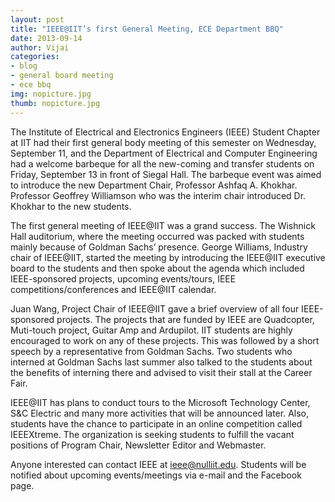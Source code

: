 ```yaml
---
layout: post
title: "IEEE@IIT’s first General Meeting, ECE Department BBQ"
date: 2013-09-14
author: Vijai
categories: 
- blog 
- general board meeting
- ece bbq
img: nopicture.jpg
thumb: nopicture.jpg
---
```


The Institute of Electrical and Electronics Engineers (IEEE) Student Chapter at IIT had their first general body meeting of this semester on Wednesday, September 11, and the Department of Electrical and Computer Engineering had a welcome barbeque for all the new-coming and transfer students on Friday, September 13 in front of Siegal Hall. The barbeque event was aimed to introduce the new Department Chair, Professor Ashfaq A. Khokhar. Professor Geoffrey Williamson who was the interim chair introduced Dr. Khokhar to the new students.
<!--more-->
The first general meeting of IEEE@IIT was a grand success. The Wishnick Hall auditorium, where the meeting occurred was packed with students mainly because of Goldman Sachs’ presence. George Williams, Industry chair of IEEE@IIT, started the meeting by introducing the IEEE@IIT executive board to the students and then spoke about the agenda which included IEEE-sponsored projects, upcoming events/tours, IEEE competitions/conferences and IEEE@IIT calendar.

Juan Wang, Project Chair of IEEE@IIT gave a brief overview of all four IEEE-sponsored projects. The projects that are funded by IEEE are Quadcopter, Muti-touch project, Guitar Amp and Ardupilot. IIT students are highly encouraged to work on any of these projects. This was followed by a short speech by a representative from Goldman Sachs. Two students who interned at Goldman Sachs last summer also talked to the students about the benefits of interning there and advised to visit their stall at the Career Fair.

IEEE@IIT has plans to conduct tours to the Microsoft Technology Center, S&C Electric and many more activities that will be announced later. Also, students have the chance to participate in an online competition called IEEEXtreme. The organization is seeking students to fulfill the vacant positions of Program Chair, Newsletter Editor and Webmaster.

Anyone interested can contact IEEE at [&#x69;&#x65;&#x65;&#x65;&#x40;<span class="oe_displaynone">null</span>&#x69;&#x69;&#x74;&#x2e;&#x65;&#x64;&#x75;](mailto:&#x69;&#x65;&#x65;&#x65;&#x40;&#x69;&#x69;&#x74;&#x2e;&#x65;&#x64;&#x75). Students will be notified about upcoming events/meetings via e-mail and the Facebook page.
